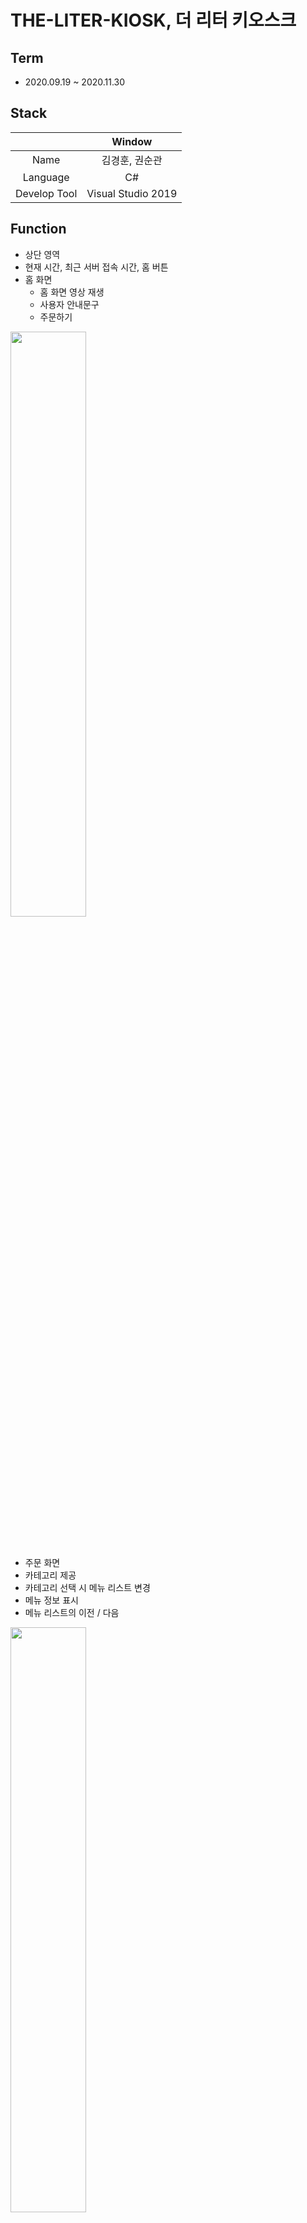 # THE-LITER-KIOSK, 더 리터 키오스크

## Term
- 2020.09.19 ~ 2020.11.30

## Stack

|                      | Window     |
|:--------------------:|:---------------:|
| Name | 김경훈, 권순관 |
| Language | C# |
| Develop Tool     | Visual Studio 2019 |

## Function
- 상단 영역
 - 현재 시간, 최근 서버 접속 시간, 홈 버튼
- 홈 화면
  - 홈 화면 영상 재생
  - 사용자 안내문구
  - 주문하기 

<div>
<img src="https://user-images.githubusercontent.com/48943501/100945868-78c31b00-3545-11eb-896e-d1d3df5e86ff.JPG" width="49%" />
</div>

<br >
<br >

- 주문 화면
 - 카테고리 제공
  - 카테고리 선택 시 메뉴 리스트 변경
  - 메뉴 정보 표시
  - 메뉴 리스트의 이전 / 다음  
  
<div>
<img src="https://user-images.githubusercontent.com/48943501/100946146-11599b00-3546-11eb-85b7-bea51056dde9.JPG" width="49%" />
</div>
  
<br >
<br >
  
- 장소 선택
  - 식사 장소 선택
  - 매장 식사
    - 좌석 선택
  - 포장 주문
  
<div>
<img src="https://user-images.githubusercontent.com/48943501/100946215-364e0e00-3546-11eb-8dd0-01e0667ab285.JPG" width="49%" />
<img src="https://user-images.githubusercontent.com/48943501/100946349-7ad9a980-3546-11eb-812c-11e2ea61d7ba.JPG" width="49%" />
<img src="https://user-images.githubusercontent.com/48943501/100946376-87f69880-3546-11eb-8de0-648695db5060.JPG" width="49%" />
</div>
 
 <br >
 <br >
 
- 결제 방법
  - 결제 선택 화면
  - 현금 결제
    - 바코드 인식
  - 카드 결제
    - QR Code 인식
  - 결제 완료
  
<div>
<img src="https://user-images.githubusercontent.com/48943501/100946445-af4d6580-3546-11eb-821c-b787bd38f801.JPG" width="49%" />
<img src="https://user-images.githubusercontent.com/48943501/100946393-9349c400-3546-11eb-88fe-8495764780d2.JPG" width="49%" />
</div>
<div>
<img src="https://user-images.githubusercontent.com/48943501/100946395-93e25a80-3546-11eb-95c1-f88e9810a47a.JPG" width="49%" />
<img src="https://user-images.githubusercontent.com/48943501/100946481-c68c5300-3546-11eb-940c-0fb472101186.JPG" width="49%" />
</div>
  
<br >
<br >
  
- 관리자 화면
  - 회원 리스트
  - 메뉴 할인율 적용
  - 채팅 화면
  - 자동 로그인 설정
  
<div>
<img src="https://user-images.githubusercontent.com/48943501/100946693-38649c80-3547-11eb-92d4-4c03db7daf39.JPG" width="49%" />
<img src="https://user-images.githubusercontent.com/48943501/100946716-46b2b880-3547-11eb-9d0a-e0ddaf69e186.JPG" width="49%" />
</div>
<div>
<img src="https://user-images.githubusercontent.com/48943501/100946764-65b14a80-3547-11eb-9370-f50753abda97.JPG" width="49%" />
<img src="https://user-images.githubusercontent.com/48943501/100946785-706bdf80-3547-11eb-90b9-0c4be2e88f22.JPG" width="49%" />
</div>
  
<br >
<br >
  
- 통계
  - 프로그램 구동시간
  - 총매출 액
  - 메뉴별 판매 수와 총액
  - 카테고리별 판매 수와 총액
  - 좌석별(메뉴, 카테고리) 판매 수와 총액
  - 일(하루)별, 시간대 별 총 매출액
  - 회원별 총 매출액, 주문 메뉴
  - 매출 정보 csv 저장
  
<div>
<img src="https://user-images.githubusercontent.com/48943501/100946802-7a8dde00-3547-11eb-85dc-bea23dca6a20.JPG" width="49%" />
</div>
  
<br >
<br >
  
- 로그인
  - 자동 로그인
  
<div>
<img src="https://user-images.githubusercontent.com/48943501/100946959-e2dcbf80-3547-11eb-8bcc-ec321e8c57f0.JPG" />
</div>
 
 
<br >
<br >
 
- 네트워크
  - Tcp 서버 연결
  - 결제 정보 전송
  - 결제 정보 그룹메시지 전송
  - 서버로부터 받은 메시지 표시
  - 총매출액 전송
  
- 품절
  - 메뉴 품절 적용
